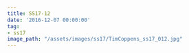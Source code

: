 ```yaml
---
title: SS17-12
date: '2016-12-07 00:00:00'
tag:
- ss17
image_path: "/assets/images/ss17/TimCoppens_ss17_012.jpg"
---
```


